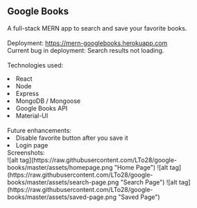 ## Google Books
A full-stack MERN app to search and save your favorite books.
<br>
<br>
Deployment: https://mern-googlebooks.herokuapp.com
<br>
Current bug in deployment: Search results not loading.
<br>
<br>
Technologies used:
<li>React
<li>Node
<li>Express
<li>MongoDB / Mongoose
<li>Google Books API
<li>Material-UI
<br>
<br>
Future enhancements:
<li>Disable favorite button after you save it
<li>Login page
<br>
Screenshots:
<br>
![alt tag](https://raw.githubusercontent.com/LTo28/google-books/master/assets/homepage.png "Home Page")
![alt tag](https://raw.githubusercontent.com/LTo28/google-books/master/assets/search-page.png "Search Page")
![alt tag](https://raw.githubusercontent.com/LTo28/google-books/master/assets/saved-page.png "Saved Page")